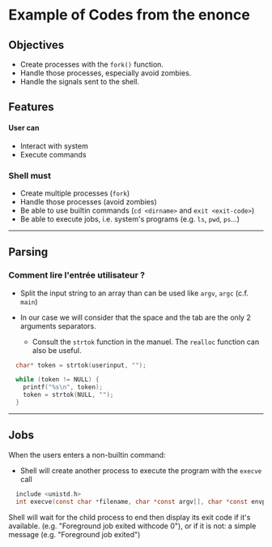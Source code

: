 # Example of Codes from the enonce

## Objectives

- Create processes with the `fork()` function.
- Handle those processes, especially avoid zombies.
- Handle the signals sent to the shell.  


## Features  

#### User can

- Interact with system
- Execute commands


### Shell must

- Create multiple processes (`fork`)
- Handle those processes (avoid zombies)
- Be able to use builtin commands (`cd <dirname>` and `exit <exit-code>`)
- Be able to execute jobs, i.e. system's programs (e.g. `ls`, `pwd`, `ps`...)

---  


## Parsing  

### Comment lire l'entrée utilisateur ?

- Split the input string to an array than can be used like `argv`, `argc` (c.f. `main`)  

- In our case we will consider that the space and the tab are the only 2 arguments separators.
  - Consult the `strtok` function in the manuel. The `realloc` function can also be useful.


```C
  char* token = strtok(userinput, ""); 

  while (token != NULL) {
    printf("%s\n", token);
    token = strtok(NULL, "");
  }

```



---

## Jobs

When the users enters a non-builtin command:  

- Shell will create another process to execute the program with the `execve` call  
```C
  include <unistd.h> 
  int execve(const char *filename, char *const argv[], char *const envp[]);
```  


Shell will wait for the child process to end then display its exit code
if it's available. (e.g. "Foreground job exited withcode 0"),
or if it is not: a simple message (e.g. "Foreground job exited")
